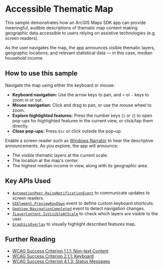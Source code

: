 # Accessible Thematic Map

This sample demonstrates how an ArcGIS Maps SDK app can provide meaningful, audible descriptions of thematic map content
making geographic data accessible to users relying on assistive technologies (e.g. screen readers).

As the user navigates the map, the app announces visible thematic layers, geographic locations,
and relevant statistical data &mdash; in this case, median household income.

## How to use this sample


Navigate the map using either the keyboard or mouse:
* **Keyboard navigation:** Use the arrow keys to pan, and `+` or `-` keys to zoom in or out.
* **Mouse navigation:** Click and drag to pan, or use the mouse wheel to zoom.
* **Explore highlighted features:** Press the number keys (`1` or `2`) to open pop-ups for highlighted features in the current view, or click/tap them directly.
* **Close pop-ups:** Press `Esc` or click outside the pop-up.

Enable a screen reader such as [Windows Narrator](https://support.microsoft.com/en-us/windows/chapter-1-introducing-narrator-7fe8fd72-541f-4536-7658-bfc37ddaf9c6) to hear the descriptive announcements. As you explore, the app will announce:

* The visible thematic layers at the current scale.
* The location at the map's center.
* The highest median income in view, along with its geographic area.

## Key APIs Used

* [`AutomationPeer.RaiseNotificationEvent`](https://learn.microsoft.com/en-us/dotnet/api/system.windows.automation.peers.automationpeer.raisenotificationevent) to communicate updates to screen readers.
* [`UIElement.PreviewKeyDown`](https://learn.microsoft.com/en-us/dotnet/api/system.windows.uielement.previewkeydown) event to define custom keyboard shortcuts.
* [`GeoView.NavigationCompleted`](https://developers.arcgis.com/net/api-reference/api/netwin/wpf/Esri.ArcGISRuntime.UI.Controls.GeoView.NavigationCompleted.html) event to detect navigation changes.
* [`ILayerContent.IsVisibleAtScale`](https://developers.arcgis.com/net/api-reference/api/netwin/Esri.ArcGISRuntime/Esri.ArcGISRuntime.Mapping.ILayerContent.IsVisibleAtScale.html) to check which layers are visible to the user.
* [`GraphicsOverlay`](https://developers.arcgis.com/net/api-reference/api/netwin/Esri.ArcGISRuntime/Esri.ArcGISRuntime.UI.GraphicsOverlay.html) to visually highlight described features map.

## Further Reading

* [WCAG Success Criterion 1.1.1: Non-text Content](https://www.w3.org/WAI/WCAG21/Understanding/non-text-content.html)
* [WCAG Success Criterion 2.1.1: Keyboard](https://www.w3.org/WAI/WCAG21/Understanding/keyboard)
* [WCAG Success Criterion 4.1.3: Status Messages](https://www.w3.org/WAI/WCAG21/Understanding/status-messages.html)
